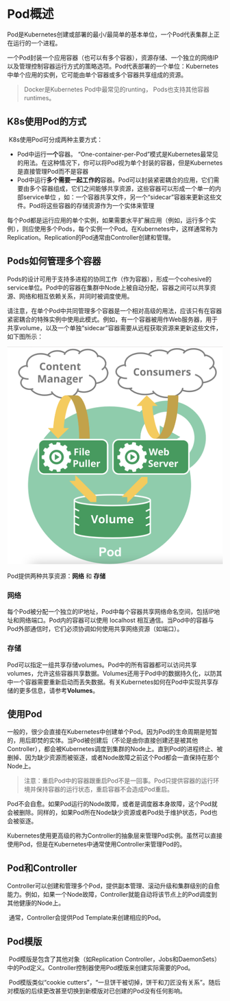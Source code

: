 # Pod概述

​        Pod是Kubernetes创建或部署的最小/最简单的基本单位，一个Pod代表集群上正在运行的一个进程。

​        一个Pod封装一个应用容器（也可以有多个容器），资源存储、一个独立的网络IP以及管理控制容器运行方式的策略选项。Pod代表部署的一个单位：Kubernetes中单个应用的实例，它可能由单个容器或多个容器共享组成的资源。

> Docker是Kubernetes Pod中最常见的runting， Pods也支持其他容器runtimes。



## K8s使用Pod的方式

​        K8s使用Pod可分成两种主要方式：

* Pod中运行**一个**容器。 “One-container-per-Pod”模式是Kubernetes最常见的用法。在这种情况下，你可以将Pod视为单个封装的容器，但是Kubernetes是直接管理Pod而不是容器
* Pod中运行**多个需要一起工作的**容器。Pod可以封装紧密耦合的应用，它们需要由多个容器组成，它们之间能够共享资源，这些容器可以形成一个单一的内部service单位 ，如：一个容器共享文件，另一个“sidecar”容器来更新这些文件。Pod将这些容器的存储资源作为一个实体来管理

​        每个Pod都是运行应用的单个实例，如果需要水平扩展应用（例如，运行多个实例），则应使用多个Pods，每个实例一个Pod。在Kubernetes中，这样通常称为Replication。Replication的Pod通常由Controller创建和管理。



## Pods如何管理多个容器

​        Pods的设计可用于支持多进程的协同工作（作为容器），形成一个cohesive的service单位。Pod中的容器在集群中Node上被自动分配，容器之间可以共享资源、网络和相互依赖关系，并同时被调度使用。

​        请注意，在单个Pod中共同管理多个容器是一个相对高级的用法，应该只有在容器紧密耦合的特殊实例中使用此模式。例如，有一个容器被用作Web服务器，用于共享volume，以及一个单独“sidecar”容器需要从远程获取资源来更新这些文件，如下图所示：

<img src="./images/PodIntroduce/Pods.png" style="zoom:67%;" />



Pod提供两种共享资源：**网络** 和 **存储**

### 网络

​        每个Pod被分配一个独立的IP地址，Pod中每个容器共享网络命名空间，包括IP地址和网络端口。Pod内的容器可以使用 localhost 相互通信。当Pod中的容器与Pod外部通信时，它们必须协调如何使用共享网络资源（如端口）。

### 存储

​        Pod可以指定一组共享存储volumes。Pod中的所有容器都可以访问共享volumes，允许这些容器共享数据。Volumes还用于Pod中的数据持久化，以防其中一个容器需要重新启动而丢失数据。有关Kubernetes如何在Pod中实现共享存储的更多信息，请参考**Volumes**。



## 使用Pod

​        一般的，很少会直接在Kubernetes中创建单个Pod。因为Pod的生命周期是短暂的，用后即焚的实体。当Pod被创建后（不论是由你直接创建还是被其他Controller），都会被Kubernetes调度到集群的Node上。直到Pod的进程终止、被删掉、因为缺少资源而被驱逐，或者Node故障之前这个Pod都会一直保持在那个Node上。

> 注意：重启Pod中的容器跟重启Pod不是一回事。Pod只提供容器的运行环境并保持容器的运行状态，重启容器不会造成Pod重启。

​        Pod不会自愈。如果Pod运行的Node故障，或者是调度器本身故障，这个Pod就会被删除。同样的，如果Pod所在Node缺少资源或者Pod处于维护状态，Pod也会被驱逐。

​        Kubernetes使用更高级的称为Controller的抽象层来管理Pod实例。虽然可以直接使用Pod，但是在Kubernetes中通常使用Controller来管理Pod的。



## Pod和Controller

​        Controller可以创建和管理多个Pod，提供副本管理、滚动升级和集群级别的自愈能力。例如，如果一个Node故障，Controller就能自动将该节点上的Pod调度到其他健康的Node上。

​        通常，Controller会提供Pod Template来创建相应的Pod。



## Pod模版

​        Pod模版是包含了其他对象（如Replication Controller，Jobs和DaemonSets）中的Pod定义。Controller控制器使用Pod模版来创建实际需要的Pod。

​        Pod模版类似“cookie cutters”，“一旦饼干被切掉，饼干和刀匠没有关系”。随后对模版的后续更改甚至切换到新模版对已创建的Pod没有任何影响。